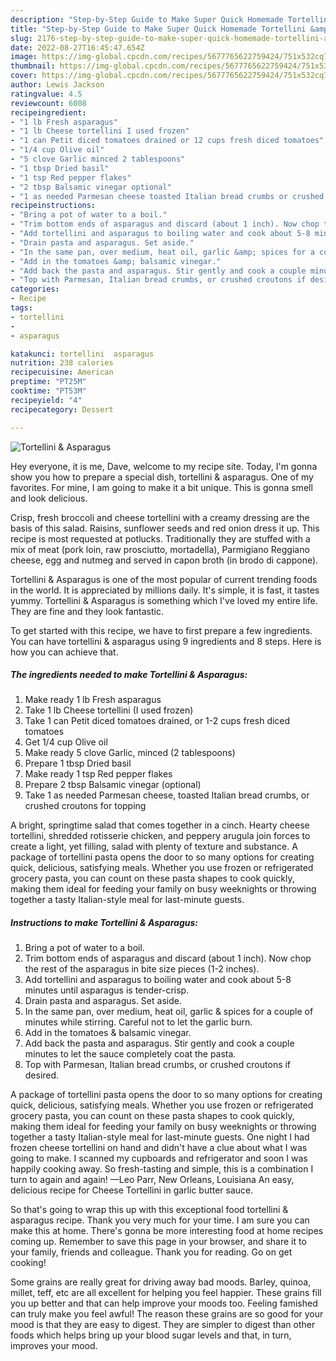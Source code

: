 ```yaml
---
description: "Step-by-Step Guide to Make Super Quick Homemade Tortellini &amp;amp; Asparagus"
title: "Step-by-Step Guide to Make Super Quick Homemade Tortellini &amp;amp; Asparagus"
slug: 2176-step-by-step-guide-to-make-super-quick-homemade-tortellini-and-amp-asparagus
date: 2022-08-27T16:45:47.654Z
image: https://img-global.cpcdn.com/recipes/5677765622759424/751x532cq70/tortellini-asparagus-recipe-main-photo.jpg
thumbnail: https://img-global.cpcdn.com/recipes/5677765622759424/751x532cq70/tortellini-asparagus-recipe-main-photo.jpg
cover: https://img-global.cpcdn.com/recipes/5677765622759424/751x532cq70/tortellini-asparagus-recipe-main-photo.jpg
author: Lewis Jackson
ratingvalue: 4.5
reviewcount: 6008
recipeingredient:
- "1 lb Fresh asparagus"
- "1 lb Cheese tortellini I used frozen"
- "1 can Petit diced tomatoes drained or 12 cups fresh diced tomatoes"
- "1/4 cup Olive oil"
- "5 clove Garlic minced 2 tablespoons"
- "1 tbsp Dried basil"
- "1 tsp Red pepper flakes"
- "2 tbsp Balsamic vinegar optional"
- "1 as needed Parmesan cheese toasted Italian bread crumbs or crushed croutons for topping"
recipeinstructions:
- "Bring a pot of water to a boil."
- "Trim bottom ends of asparagus and discard (about 1 inch). Now chop the rest of the asparagus in bite size pieces (1-2 inches)."
- "Add tortellini and asparagus to boiling water and cook about 5-8 minutes until asparagus is tender-crisp."
- "Drain pasta and asparagus. Set aside."
- "In the same pan, over medium, heat oil, garlic &amp; spices for a couple of minutes while stirring. Careful not to let the garlic burn."
- "Add in the tomatoes &amp; balsamic vinegar."
- "Add back the pasta and asparagus. Stir gently and cook a couple minutes to let the sauce completely coat the pasta."
- "Top with Parmesan, Italian bread crumbs, or crushed croutons if desired."
categories:
- Recipe
tags:
- tortellini
- 
- asparagus

katakunci: tortellini  asparagus 
nutrition: 238 calories
recipecuisine: American
preptime: "PT25M"
cooktime: "PT53M"
recipeyield: "4"
recipecategory: Dessert

---
```



![Tortellini &amp; Asparagus](https://img-global.cpcdn.com/recipes/5677765622759424/751x532cq70/tortellini-asparagus-recipe-main-photo.jpg)

Hey everyone, it is me, Dave, welcome to my recipe site. Today, I'm gonna show you how to prepare a special dish, tortellini &amp; asparagus. One of my favorites. For mine, I am going to make it a bit unique. This is gonna smell and look delicious.

Crisp, fresh broccoli and cheese tortellini with a creamy dressing are the basis of this salad. Raisins, sunflower seeds and red onion dress it up. This recipe is most requested at potlucks. Traditionally they are stuffed with a mix of meat (pork loin, raw prosciutto, mortadella), Parmigiano Reggiano cheese, egg and nutmeg and served in capon broth (in brodo di cappone).

Tortellini &amp; Asparagus is one of the most popular of current trending foods in the world. It is appreciated by millions daily. It's simple, it is fast, it tastes yummy. Tortellini &amp; Asparagus is something which I've loved my entire life. They are fine and they look fantastic.


To get started with this recipe, we have to first prepare a few ingredients. You can have tortellini &amp; asparagus using 9 ingredients and 8 steps. Here is how you can achieve that.

<!--inarticleads1-->

##### The ingredients needed to make Tortellini &amp; Asparagus:

1. Make ready 1 lb Fresh asparagus
1. Take 1 lb Cheese tortellini (I used frozen)
1. Take 1 can Petit diced tomatoes drained, or 1-2 cups fresh diced tomatoes
1. Get 1/4 cup Olive oil
1. Make ready 5 clove Garlic, minced (2 tablespoons)
1. Prepare 1 tbsp Dried basil
1. Make ready 1 tsp Red pepper flakes
1. Prepare 2 tbsp Balsamic vinegar (optional)
1. Take 1 as needed Parmesan cheese, toasted Italian bread crumbs, or crushed croutons for topping


A bright, springtime salad that comes together in a cinch. Hearty cheese tortellini, shredded rotisserie chicken, and peppery arugula join forces to create a light, yet filling, salad with plenty of texture and substance. A package of tortellini pasta opens the door to so many options for creating quick, delicious, satisfying meals. Whether you use frozen or refrigerated grocery pasta, you can count on these pasta shapes to cook quickly, making them ideal for feeding your family on busy weeknights or throwing together a tasty Italian-style meal for last-minute guests. 

<!--inarticleads2-->

##### Instructions to make Tortellini &amp; Asparagus:

1. Bring a pot of water to a boil.
1. Trim bottom ends of asparagus and discard (about 1 inch). Now chop the rest of the asparagus in bite size pieces (1-2 inches).
1. Add tortellini and asparagus to boiling water and cook about 5-8 minutes until asparagus is tender-crisp.
1. Drain pasta and asparagus. Set aside.
1. In the same pan, over medium, heat oil, garlic &amp; spices for a couple of minutes while stirring. Careful not to let the garlic burn.
1. Add in the tomatoes &amp; balsamic vinegar.
1. Add back the pasta and asparagus. Stir gently and cook a couple minutes to let the sauce completely coat the pasta.
1. Top with Parmesan, Italian bread crumbs, or crushed croutons if desired.


A package of tortellini pasta opens the door to so many options for creating quick, delicious, satisfying meals. Whether you use frozen or refrigerated grocery pasta, you can count on these pasta shapes to cook quickly, making them ideal for feeding your family on busy weeknights or throwing together a tasty Italian-style meal for last-minute guests. One night I had frozen cheese tortellini on hand and didn&#39;t have a clue about what I was going to make. I scanned my cupboards and refrigerator and soon I was happily cooking away. So fresh-tasting and simple, this is a combination I turn to again and again! —Leo Parr, New Orleans, Louisiana An easy, delicious recipe for Cheese Tortellini in garlic butter sauce. 

So that's going to wrap this up with this exceptional food tortellini &amp; asparagus recipe. Thank you very much for your time. I am sure you can make this at home. There's gonna be more interesting food at home recipes coming up. Remember to save this page in your browser, and share it to your family, friends and colleague. Thank you for reading. Go on get cooking!

Some grains are really great for driving away bad moods. Barley, quinoa, millet, teff, etc are all excellent for helping you feel happier. These grains fill you up better and that can help improve your moods too. Feeling famished can truly make you feel awful! The reason these grains are so good for your mood is that they are easy to digest. They are simpler to digest than other foods which helps bring up your blood sugar levels and that, in turn, improves your mood.
